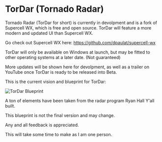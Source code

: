 # TorDar (Tornado Radar)

Tornado Radar (TorDar for short) is currently in devolpment and is a fork of Supercell WX, which is free and open source. TorDar will feature a more modern and updated UI than Supercell WX.

Go check out Supercell WX here: https://github.com/dpaulat/supercell-wx

TorDar will only be available on Windows at launch, but may be fitted to other operating systems at a later date. (Not guaranteed)

More updates will be shown here for devolpment, as well as a trailer on YouTube once TorDar is ready to be released into Beta.

This is the current vision and blueprint for TorDar:

![TorDar Blueprint](https://github.com/user-attachments/assets/da3fca3b-2394-428e-a8c0-08aec2aaea99)

A ton of elements have been taken from the radar program Ryan Hall Y'all built.

This blueprint is not the final version and may change.

Any and all feedback is appreciated.

This will take some time to make as I am one person.
